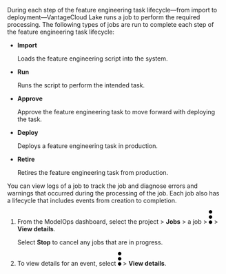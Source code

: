 During each step of the feature engineering task lifecycle—from import to deployment—VantageCloud Lake runs a job to perform the required processing. The following types of jobs are run to complete each step of the feature engineering task lifecycle:

-   **Import**

    Loads the feature engineering script into the system.


-   **Run**

    Runs the script to perform the intended task.


-   **Approve**

    Approve the feature engineering task to move forward with deploying the task.


-   **Deploy**

    Deploys a feature engineering task in production.


-   **Retire**

    Retires the feature engineering task from production.


You can view logs of a job to track the job and diagnose errors and warnings that occurred during the processing of the job. Each job also has a lifecycle that includes events from creation to completion.

1.  From the ModelOps dashboard, select the project > **Jobs** > a job > ![kebab menu](Images/zsz1597101912145.svg) > **View details**.

    Select **Stop** to cancel any jobs that are in progress.


1.  To view details for an event, select ![kebab menu](Images/kxu1689287376217.svg) > **View details**.


